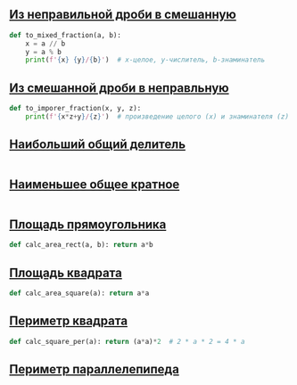 ## [Из неправильной дроби в смешанную](imporer_fraction_to_mixed_fraction.py)
```py
def to_mixed_fraction(a, b):
    x = a // b
    y = a % b
    print(f'{x} {y}/{b}')  # x-целое, y-числитель, b-знаминатель
```

## [Из смешанной дроби в неправльную](mixed_num_to_improper_fraction.py)
```py
def to_imporer_fraction(x, y, z):
    print(f'{x*z+y}/{z}')  # произведение целого (х) и знаминателя (z) + числитель (y)
```

## [Наибольший общий делитель](greatest_common_divisor.py)
```py
```

## [Наименьшее общее кратное](least_common_multiple.py)
```py
```

## [Площадь прямоугольника](area_of_the_rectangle.py)
```py
def calc_area_rect(a, b): return a*b
```

## [Площадь квадрата](area_of_the_square.py)
```py
def calc_area_square(a): return a*a
```

## [Периметр квадрата](square_perimeter.py)
```py
def calc_square_per(a): return (a*a)*2  # 2 * a * 2 = 4 * a
```

## [Периметр параллелепипеда](parallel_perimeter.py)
```py
```

